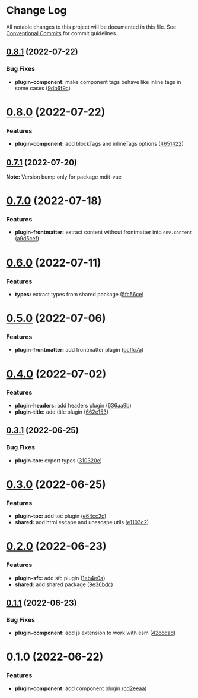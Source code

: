 # Change Log

All notable changes to this project will be documented in this file.
See [Conventional Commits](https://conventionalcommits.org) for commit guidelines.

## [0.8.1](https://github.com/mdit-vue/mdit-vue/compare/v0.8.0...v0.8.1) (2022-07-22)

### Bug Fixes

- **plugin-component:** make component tags behave like inline tags in some cases ([9db6f9c](https://github.com/mdit-vue/mdit-vue/commit/9db6f9c1cf37935c23253408faf196f5b40c4ab3))

# [0.8.0](https://github.com/mdit-vue/mdit-vue/compare/v0.7.1...v0.8.0) (2022-07-22)

### Features

- **plugin-component:** add blockTags and inlineTags options ([4651422](https://github.com/mdit-vue/mdit-vue/commit/4651422dc3c4a2c4aab6d5eff23164e92d8a4430))

## [0.7.1](https://github.com/mdit-vue/mdit-vue/compare/v0.7.0...v0.7.1) (2022-07-20)

**Note:** Version bump only for package mdit-vue

# [0.7.0](https://github.com/mdit-vue/mdit-vue/compare/v0.6.0...v0.7.0) (2022-07-18)

### Features

- **plugin-frontmatter:** extract content without frontmatter into `env.content` ([a9d5cef](https://github.com/mdit-vue/mdit-vue/commit/a9d5cef9b791bad122cd6e86af0905cab8c2b583))

# [0.6.0](https://github.com/mdit-vue/mdit-vue/compare/v0.5.0...v0.6.0) (2022-07-11)

### Features

- **types:** extract types from shared package ([5fc56ce](https://github.com/mdit-vue/mdit-vue/commit/5fc56ce6439159584e09e13ca9a6e87abe8f4389))

# [0.5.0](https://github.com/mdit-vue/mdit-vue/compare/v0.4.0...v0.5.0) (2022-07-06)

### Features

- **plugin-frontmatter:** add frontmatter plugin ([bcffc7a](https://github.com/mdit-vue/mdit-vue/commit/bcffc7a7fef0c48a869d703f0358d168524ac19e))

# [0.4.0](https://github.com/mdit-vue/mdit-vue/compare/v0.3.1...v0.4.0) (2022-07-02)

### Features

- **plugin-headers:** add headers plugin ([636aa9b](https://github.com/mdit-vue/mdit-vue/commit/636aa9be80051922ee290d61a5074f7d90d7b793))
- **plugin-title:** add title plugin ([662e153](https://github.com/mdit-vue/mdit-vue/commit/662e153b74226df6db57531e71ab5f8d563da780))

## [0.3.1](https://github.com/mdit-vue/mdit-vue/compare/v0.3.0...v0.3.1) (2022-06-25)

### Bug Fixes

- **plugin-toc:** export types ([310320e](https://github.com/mdit-vue/mdit-vue/commit/310320eb12087b0296ed8840b5d581887568b15f))

# [0.3.0](https://github.com/mdit-vue/mdit-vue/compare/v0.2.0...v0.3.0) (2022-06-25)

### Features

- **plugin-toc:** add toc plugin ([e64cc2c](https://github.com/mdit-vue/mdit-vue/commit/e64cc2ce3bbc89999d373f8a00fb3a049d6af58f))
- **shared:** add html escape and unescape utils ([e1103c2](https://github.com/mdit-vue/mdit-vue/commit/e1103c21998aec77c67cdefd3cbb4994c127124c))

# [0.2.0](https://github.com/mdit-vue/mdit-vue/compare/v0.1.1...v0.2.0) (2022-06-23)

### Features

- **plugin-sfc:** add sfc plugin ([1eb4e0a](https://github.com/mdit-vue/mdit-vue/commit/1eb4e0a7dfb18c44da435fd2df1e6293087d3f3b))
- **shared:** add shared package ([9e36bdc](https://github.com/mdit-vue/mdit-vue/commit/9e36bdce8635ae048e8b0f2cc2d02cc0448ad09f))

## [0.1.1](https://github.com/mdit-vue/mdit-vue/compare/v0.1.0...v0.1.1) (2022-06-23)

### Bug Fixes

- **plugin-component:** add js extension to work with esm ([42ccdad](https://github.com/mdit-vue/mdit-vue/commit/42ccdadeefd78f19c92e05fdbd8bc209e25045dd))

# 0.1.0 (2022-06-22)

### Features

- **plugin-component:** add component plugin ([cd2eeaa](https://github.com/mdit-vue/mdit-vue/commit/cd2eeaac624a83f23db8c98159eeb4326e1842f4))
